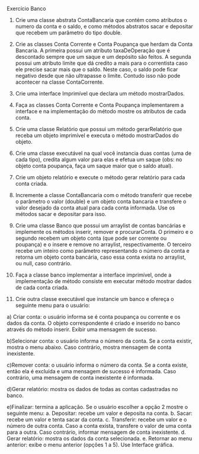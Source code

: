 
Exercício Banco
1. Crie uma classe abstrata ContaBancaria que contém como atributos o numero da conta e
o saldo, e como métodos abstratos sacar e depositar que recebem um parâmetro do tipo
double.

2. Crie as classes Conta Corrente e Conta Poupança que herdam da Conta Bancaria. A
primeira possui um atributo taxaDeOperação que é descontado sempre que um saque e
um depósito são feitos.
A segunda possui um atributo limite que dá credito a mais para o correntista caso ele
precise sacar mais que o saldo. Neste caso, o saldo pode ficar negativo desde que não
ultrapasse o limite. Contudo isso não pode acontecer na classe ContaCorrente.

3. Crie uma interface Imprimível que declara um método mostrarDados.

4. Faça as classes Conta Corrente e Conta Poupança implementarem a interface e na
implementação do método mostre os atributos de cada conta.

5. Crie uma classe Relatório que possui um método gerarRelatório que receba um objeto
imprimível e executa o método mostrarDados do objeto.

6. Crie uma classe executável na qual você instancia duas contas (uma de cada tipo), credita
algum valor para elas e efetua um saque (obs: no objeto conta poupança, faça um saque
maior que o saldo atual).

7. Crie um objeto relatório e execute o método gerar relatório para cada conta criada.

8. Incremente a classe ContaBancaria com o método transferir que recebe o parâmetro o
valor (double) e um objeto conta bancaria e transfere o valor desejado da conta atual
para cada conta informada. Use os métodos sacar e depositar para isso.

9. Crie uma classe Banco que possui um arraylist de contas bancárias e implemente os
métodos inserir, remover e procurarConta.
O primeiro e o segundo recebem um objeto conta (que pode ser corrente ou poupança)
e o insere e remove no arraylist, respectivamente. O terceiro recebe um inteiro como
parâmetro representando o número da conta e retorna um objeto conta bancária, caso
essa conta exista no arraylist, ou null, caso contrário.

10. Faça a classe banco implementar a interface imprimível, onde a implementação de
método consiste em executar método mostrar dados de cada conta criada.

11. Crie outra classe executável que instancie um banco e ofereça o seguinte menu para o
usuário:

a) Criar conta: o usuário informa se é conta poupança ou corrente e os dados da conta. O objeto
correspondente é criado e inserido no banco através do método inserir. Exibir uma
mensagem de sucesso.

b)Selecionar conta: o usuário informa o número da conta. Se a conta existir, mostra o menu
abaixo. Caso contrário, mostra mensagem de conta inexistente.

c)Remover conta: o usuário informa o número da conta. Se a conta existe, então
ela é excluída e uma mensagem de sucesso é informada. Caso contrário, uma
mensagem de conta inexistente é informada.

d)Gerar relatório: mostra os dados de todas as contas cadastradas no banco.

e)Finalizar: termina a aplicação. Se o usuário escolher a opção 2 mostre o seguinte menu:
  a. Depositar: recebe um valor e deposita na conta.
  b. Sacar: recebe um valor e tenta sacar da conta.
  c. Transferir: recebe um valor e o número de outra conta. Caso a conta exista,
  transfere o valor de uma conta para a outra. Caso contrário, informar mensagem de
  conta inexistente.
  d. Gerar relatório: mostra os dados da conta selecionada.
  e. Retornar ao menu anterior: exibe o menu anterior (opções 1 a 5).
Use Interface gráfica.
